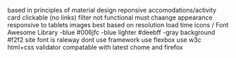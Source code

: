 based in principles of material design
reponsive
accomodations/activity card clickable (no links)
filter not functional must chaange appearance
responsive to tablets
images best based on resolution load time
icons / Font Awesome Library
-blue     #006jfc
-blue lighter    #deebff
-gray background    #f2f2
site font is raleway
dont use framework
use flexbox
use w3c html+css validator
compatable with latest chome and firefox


